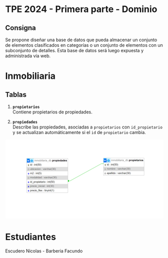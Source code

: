 # TPE 2024 - Primera parte - Dominio
## Consigna

Se propone diseñar una base de datos que pueda almacenar un conjunto de elementos
clasificados en categorías o un conjunto de elementos con un subconjunto de
detalles. Esta base de datos será luego expuesta y administrada vía web.


# Inmobiliaria
## Tablas
1.  **`propietarios`**  
   Contiene propietarios de propiedades.

2. **`propiedades`**  
   Describe las propiedades, asociadas a `propietarios` con `id_propietario` y se actualizan automáticamente si el `id` de `propietario` cambia.

   
![](https://github.com/N1ckyto/Inmobiliaria_WEB2/blob/main/Inmobiliria_db.png)

# Estudiantes
Escudero Nicolas - Barberia Facundo

